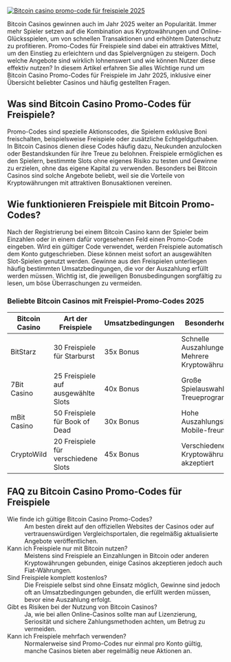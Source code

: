 [![Bitcoin casino promo-code für freispiele 2025](https://123-caf.pages.dev/gitsignup.png)](https://vrmoo.ru/Bt82HjjY)

<p>Bitcoin Casinos gewinnen auch im Jahr 2025 weiter an Popularität. Immer mehr Spieler setzen auf die Kombination aus Kryptowährungen und Online-Glücksspielen, um von schnellen Transaktionen und erhöhtem Datenschutz zu profitieren. Promo-Codes für Freispiele sind dabei ein attraktives Mittel, um den Einstieg zu erleichtern und das Spielvergnügen zu steigern. Doch welche Angebote sind wirklich lohnenswert und wie können Nutzer diese effektiv nutzen? In diesem Artikel erfahren Sie alles Wichtige rund um Bitcoin Casino Promo-Codes für Freispiele im Jahr 2025, inklusive einer Übersicht beliebter Casinos und häufig gestellten Fragen.</p>  <h2>Was sind Bitcoin Casino Promo-Codes für Freispiele?</h2> <p>Promo-Codes sind spezielle Aktionscodes, die Spielern exklusive Boni freischalten, beispielsweise Freispiele oder zusätzliche Echtgeldguthaben. In Bitcoin Casinos dienen diese Codes häufig dazu, Neukunden anzulocken oder Bestandskunden für ihre Treue zu belohnen. Freispiele ermöglichen es den Spielern, bestimmte Slots ohne eigenes Risiko zu testen und Gewinne zu erzielen, ohne das eigene Kapital zu verwenden. Besonders bei Bitcoin Casinos sind solche Angebote beliebt, weil sie die Vorteile von Kryptowährungen mit attraktiven Bonusaktionen vereinen.</p>  <h2>Wie funktionieren Freispiele mit Bitcoin Promo-Codes?</h2> <p>Nach der Registrierung bei einem Bitcoin Casino kann der Spieler beim Einzahlen oder in einem dafür vorgesehenen Feld einen Promo-Code eingeben. Wird ein gültiger Code verwendet, werden Freispiele automatisch dem Konto gutgeschrieben. Diese können meist sofort an ausgewählten Slot-Spielen genutzt werden. Gewinne aus den Freispielen unterliegen häufig bestimmten Umsatzbedingungen, die vor der Auszahlung erfüllt werden müssen. Wichtig ist, die jeweiligen Bonusbedingungen sorgfältig zu lesen, um böse Überraschungen zu vermeiden.</p>  <h3>Beliebte Bitcoin Casinos mit Freispiel-Promo-Codes 2025</h3> <table>   <thead>     <tr>       <th>Bitcoin Casino</th>       <th>Art der Freispiele</th>       <th>Umsatzbedingungen</th>       <th>Besonderheiten</th>     </tr>   </thead>   <tbody>     <tr>       <td>BitStarz</td>       <td>30 Freispiele für Starburst</td>       <td>35x Bonus</td>       <td>Schnelle Auszahlungen, Mehrere Kryptowährungen</td>     </tr>     <tr>       <td>7Bit Casino</td>       <td>25 Freispiele auf ausgewählte Slots</td>       <td>40x Bonus</td>       <td>Große Spielauswahl, Treueprogramm</td>     </tr>     <tr>       <td>mBit Casino</td>       <td>50 Freispiele für Book of Dead</td>       <td>30x Bonus</td>       <td>Hohe Auszahlungslimits, Mobile-freundlich</td>     </tr>     <tr>       <td>CryptoWild</td>       <td>20 Freispiele für verschiedene Slots</td>       <td>45x Bonus</td>       <td>Verschiedene Kryptowährungen akzeptiert</td>     </tr>   </tbody> </table>  <h2>FAQ zu Bitcoin Casino Promo-Codes für Freispiele</h2> <dl>   <dt>Wie finde ich gültige Bitcoin Casino Promo-Codes?</dt>   <dd>Am besten direkt auf den offiziellen Websites der Casinos oder auf vertrauenswürdigen Vergleichsportalen, die regelmäßig aktualisierte Angebote veröffentlichen.</dd>    <dt>Kann ich Freispiele nur mit Bitcoin nutzen?</dt>   <dd>Meistens sind Freispiele an Einzahlungen in Bitcoin oder anderen Kryptowährungen gebunden, einige Casinos akzeptieren jedoch auch Fiat-Währungen.</dd>    <dt>Sind Freispiele komplett kostenlos?</dt>   <dd>Die Freispiele selbst sind ohne Einsatz möglich, Gewinne sind jedoch oft an Umsatzbedingungen gebunden, die erfüllt werden müssen, bevor eine Auszahlung erfolgt.</dd>    <dt>Gibt es Risiken bei der Nutzung von Bitcoin Casinos?</dt>   <dd>Ja, wie bei allen Online-Casinos sollte man auf Lizenzierung, Seriosität und sichere Zahlungsmethoden achten, um Betrug zu vermeiden.</dd>    <dt>Kann ich Freispiele mehrfach verwenden?</dt>   <dd>Normalerweise sind Promo-Codes nur einmal pro Konto gültig, manche Casinos bieten aber regelmäßig neue Aktionen an.</dd> </dl>